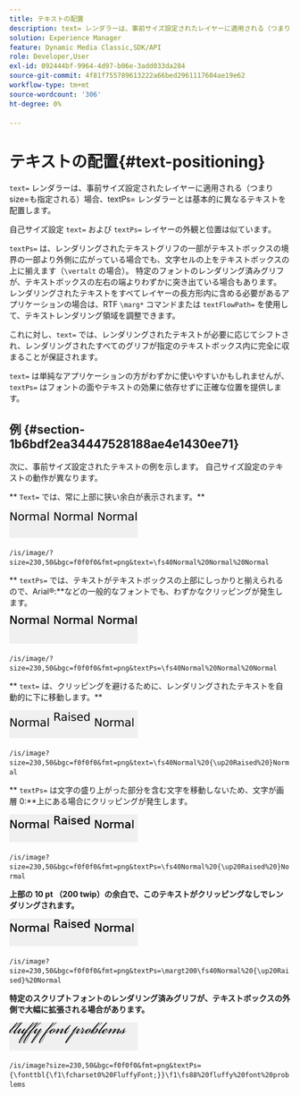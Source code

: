 ```yaml
---
title: テキストの配置
description: text= レンダラーは、事前サイズ設定されたレイヤーに適用される（つまり size=が指定される）場合、textPs= レンダラーとは基本的に異なるテキストを配置します。
solution: Experience Manager
feature: Dynamic Media Classic,SDK/API
role: Developer,User
exl-id: 092444bf-9964-4d97-b06e-3add033da284
source-git-commit: 4f81f755789613222a66bed2961117604ae19e62
workflow-type: tm+mt
source-wordcount: '306'
ht-degree: 0%

---
```


# テキストの配置{#text-positioning}

`text=` レンダラーは、事前サイズ設定されたレイヤーに適用される（つまり size=も指定される）場合、textPs= レンダラーとは基本的に異なるテキストを配置します。

自己サイズ設定 `text=` および `textPs=` レイヤーの外観と位置は似ています。

`textPs=` は、レンダリングされたテキストグリフの一部がテキストボックスの境界の一部より外側に広がっている場合でも、文字セルの上をテキストボックスの上に揃えます（`\vertalt` の場合）。 特定のフォントのレンダリング済みグリフが、テキストボックスの左右の端よりわずかに突き出ている場合もあります。 レンダリングされたテキストをすべてレイヤーの長方形内に含める必要があるアプリケーションの場合は、RTF `\marg*` コマンドまたは `textFlowPath=` を使用して、テキストレンダリング領域を調整できます。

これに対し、`text=` では、レンダリングされたテキストが必要に応じてシフトされ、レンダリングされたすべてのグリフが指定のテキストボックス内に完全に収まることが保証されます。

`text=` は単純なアプリケーションの方がわずかに使いやすいかもしれませんが、`textPs=` はフォントの面やテキストの効果に依存せずに正確な位置を提供します。

## 例 {#section-1b6bdf2ea34447528188ae4e1430ee71}

次に、事前サイズ設定されたテキストの例を示します。 自己サイズ設定のテキストの動作が異なります。

** `Text=` では、常に上部に狭い余白が表示されます。**

![ テキストの配置の例 1 イメージ ](assets/tp01.png)

`/is/image/?size=230,50&bgc=f0f0f0&fmt=png&text=\fs40Normal%20Normal%20Normal`

** `textPs=` では、テキストがテキストボックスの上部にしっかりと揃えられるので、Arial®:**などの一般的なフォントでも、わずかなクリッピングが発生します。

![ テキストの配置の例 2 つの画像 ](assets/tp02.png)

`/is/image/?size=230,50&bgc=f0f0f0&fmt=png&textPs=\fs40Normal%20Normal%20Normal`

** `text=` は、クリッピングを避けるために、レンダリングされたテキストを自動的に下に移動します。**

![ テキストの配置の例 3 つの画像 ](assets/tp03.png)

`/is/image?size=230,50&bgc=f0f0f0&fmt=png&text=\fs40Normal%20{\up20Raised%20}Normal`

** `textPs=` は文字の盛り上がった部分を含む文字を移動しないため、文字が画層 0:**上にある場合にクリッピングが発生します。

![ テキストの配置の例 4 つの画像 ](assets/tp04.png)

`/is/image?size=230,50&bgc=f0f0f0&fmt=png&textPs=\fs40Normal%20{\up20Raised%20}Normal`

**上部の 10 pt （200 twip）の余白で、このテキストがクリッピングなしでレンダリングされます。**

![ テキストの配置の例 5 つの画像 ](assets/tp05.png)

`/is/image?size=230,50&bgc=f0f0f0&fmt=png&textPs=\margt200\fs40Normal%20{\up20Raised}%20Normal`

**特定のスクリプトフォントのレンダリング済みグリフが、テキストボックスの外側で大幅に拡張される場合があります。**

![ テキストの配置の例 6 画像 ](assets/tp06.png)

`/is/image?size=230,50&bgc=f0f0f0&fmt=png&textPs={\fonttbl{\f1\fcharset0%20FluffyFont;}}\f1\fs88%20fluffy%20font%20problems`
